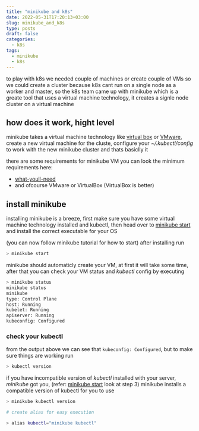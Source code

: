 ```yaml
---
title: "minikube and k8s"
date: 2022-05-31T17:20:13+03:00
slug: minikube_and_k8s
type: posts
draft: false
categories:
  - k8s
tags:
  - minikube
  - k8s
---
```


to play with k8s we needed couple of machines or create couple of VMs so we could create a cluster because k8s cant run on a single node as a worker and master,
so the k8s team came up with minikube which is a greate tool that uses a virtual machine technology, it creates a signle node cluster on a virtual machine

## how does it work, hight level
minikube takes a virtual machine technology like [virtual box](https://www.virtualbox.org/) or [VMware](https://www.vmware.com/il/products/workstation-pro.html), create a new virtual machine for the cluste,
configure your _~/.kubectl/config_ to work with the new minikube cluster and thats basiclly it

there are some requirements for minikube VM you can look the minimum requirements here:
* [what-youll-need](https://minikube.sigs.k8s.io/docs/start/#what-youll-need)
* and ofcourse VMware or VirtualBox (VirtualBox is better)

## install minikube
installing minikube is a breeze, first make sure you have some virtual machine technology installed and kubectl, then head over to [minikube start](https://minikube.sigs.k8s.io/docs/start/) and install the correct executable for your OS

(you can now follow minikube tutorial for how to start)
after installing run 
```sh
> minikube start
```

minikube should automaticly create your VM, at first it will take some time, after that you can check your VM status and _kubectl_ config by executing
```sh
> minikube status
minikube status 
minikube
type: Control Plane
host: Running
kubelet: Running
apiserver: Running
kubeconfig: Configured
```

### check your kubectl
from the output above we can see that `kubeconfig: Configured`, but to make sure things are working run
```bash
> kubectl version
```

if you have incompatible version of _kubectl_ installed with your server, _minikube_ got you, (refer: [minikube start](https://minikube.sigs.k8s.io/docs/start/#what-youll-need) look at step 3)
minikube installs a compatible version of kubectl for you to use
```bash
> minikube kubectl version

# create alias for easy execution

> alias kubectl="minikube kubectl"
```
